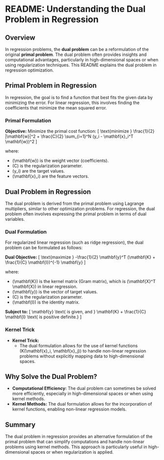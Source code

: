 # README: Understanding the Dual Problem in Regression

## Overview

In regression problems, the **dual problem** can be a reformulation of the original **primal problem**. The dual problem often provides insights and computational advantages, particularly in high-dimensional spaces or when using regularization techniques. This README explains the dual problem in regression optimization.

## Primal Problem in Regression

In regression, the goal is to find a function that best fits the given data by minimizing the error. For linear regression, this involves finding the coefficients that minimize the mean squared error.

### Primal Formulation

**Objective:**
Minimize the primal cost function:
\[ \text{minimize } \frac{1}{2} \|\mathbf{w}\|^2 + \frac{C}{2} \sum_{i=1}^N (y_i - \mathbf{x}_i^T \mathbf{w})^2 \]

where:
- \(\mathbf{w}\) is the weight vector (coefficients).
- \(C\) is the regularization parameter.
- \(y_i\) are the target values.
- \(\mathbf{x}_i\) are the feature vectors.

## Dual Problem in Regression

The dual problem is derived from the primal problem using Lagrange multipliers, similar to other optimization problems. For regression, the dual problem often involves expressing the primal problem in terms of dual variables.

### Dual Formulation

For regularized linear regression (such as ridge regression), the dual problem can be formulated as follows:

**Dual Objective:**
\[ \text{maximize } -\frac{1}{2} \mathbf{y}^T (\mathbf{K} + \frac{1}{C} \mathbf{I})^{-1} \mathbf{y} \]

where:
- \(\mathbf{K}\) is the kernel matrix (Gram matrix), which is \(\mathbf{X}^T \mathbf{X}\) in linear regression.
- \(\mathbf{y}\) is the vector of target values.
- \(C\) is the regularization parameter.
- \(\mathbf{I}\) is the identity matrix.

**Subject to:**
\[ \mathbf{y} \text{ is given, and } \mathbf{K} + \frac{1}{C} \mathbf{I} \text{ is positive definite.} \]

### Kernel Trick

- **Kernel Trick:**
  - The dual formulation allows for the use of kernel functions \(K(\mathbf{x}_i, \mathbf{x}_j)\) to handle non-linear regression problems without explicitly mapping data to high-dimensional spaces.

## Why Solve the Dual Problem?

- **Computational Efficiency:** The dual problem can sometimes be solved more efficiently, especially in high-dimensional spaces or when using kernel methods.
- **Kernel Methods:** The dual formulation allows for the incorporation of kernel functions, enabling non-linear regression models.

## Summary

The dual problem in regression provides an alternative formulation of the primal problem that can simplify computations and handle non-linear problems using kernel methods. This approach is particularly useful in high-dimensional spaces or when regularization is applied.

